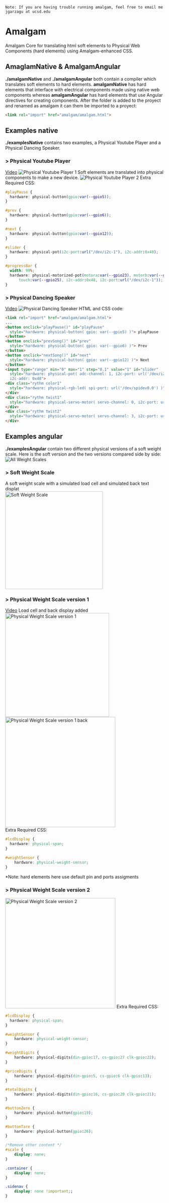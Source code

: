 ```Note: If you are having trouble running amalgam, feel free to email me jgarzagu at ucsd.edu```
# Amalgam
Amalgam Core for translating html soft elements to Physical Web Components (hard elements) using Amalgam-enhanced CSS. 

## AmaglamNative & AmalgamAngular
**./amalgamNative** and **./amalgamAngular** both contain a compiler which translates soft elements to hard elements. **amalgamNative** has hard elements that interface with electrical components made using native web components whereas **amalgamAngular** has hard elements that use Angular directives for creating components. 
After the folder is added to the proyect and renamed as amalgam it can them be imported to a proyect:
```html
<link rel="import" href="amalgam/amalgam.html">
````

## Examples native
**./examplesNative** contains two examples, a Physical Youtube Player and a Physical Dancing Speaker. 

### > Physical Youtube Player
[Video](https://youtu.be/FK0AlLZHyIE)
![Physical Youtube Player 1](https://raw.githubusercontent.com/NVSL/amalgam/master/examplesNative/deviceImages/YoutubePlayer2.png)
Soft elements are translated into physical components to make a new device. 
![Physical Youtube Player 2](https://raw.githubusercontent.com/NVSL/amalgam/master/examplesNative/deviceImages/YoutubePlayer1.png)
Extra Required CSS:
```css
#playPause {
  hardware: physical-button(gpio:var(--gpio5));
}

#prev {
  hardware: physical-button(gpio:var(--gpio6));
}

#next {
  hardware: physical-button(gpio:var(--gpio12));
}

#slider {
  hardware: physical-pot(i2c-port:url("/dev/i2c-1"), i2c-addr:0x40);
}

#progressBar {
  width: 99%;
  hardware: physical-motorized-pot(motora:var(--gpio23), motorb:var(--gpio24),   
      touch:var(--gpio25), i2c-addr:0x48, i2c-port:url("/dev/i2c-1"));
}
```

### > Physical Dancing Speaker
[Video](https://youtu.be/UGUE7BeflxM)
![Physical Dancing Speaker](https://github.com/NVSL/amalgam/blob/master/examplesNative/deviceImages/DancingSpeaker2.png?raw=true)
HTML and CSS code:
```html
<link rel="import" href="amalgam/amalgam.html">
...
<button onclick="playPause()" id="playPause" 
  style="hardware: physical-button( gpio: var(--gpio5) )"> playPause 
</button>  
<button onclick="prevSong()" id="prev"
  style="hardware: physical-button( gpio: var(--gpio6) )"> Prev
</button>  
<button onclick="nextSong()" id="next"
  style="hardware: physical-button( gpio: var(--gpio12) )"> Next 
</button> 
<input type="range" min="0" max="1" step="0.1" value="1" id="slider"
  style="hardware: physical-pot( adc-channel: 1, i2c-port: url('/dev/i2c-1'),
  i2c-addr: 0x48"> 
<div class="rythm color1" 
  style="hardware: physical-rgb-led( spi-port: url('/dev/spidev0.0') )">
</div> 
<div class="rythm twist1"
  style="hardware: physical-servo-motor( servo-channel: 0, i2c-port: url('/dev/i2c-1' ), i2c-addr: 0x48 )">
</div> 
<div class="rythm twist2"
  style="hardware: physical-servo-motor( servo-channel: 3, i2c-port: url('/dev/i2c-1' ),  i2c-addr: 0x40 )">
</div> 
```

## Examples angular
**./examplesAngular** contain two different physical versions of a soft weight scale. Here is the soft version and the two versions compared side by side:
![All Weight Scales](https://raw.githubusercontent.com/NVSL/amalgam/master/examplesAngular/deviceImages/AllWeightScales1.png)

### > Soft Weight Scale   
A soft weight scale with a simulated load cell and simulated back text displat   
<img src="https://raw.githubusercontent.com/NVSL/amalgam/master/examplesAngular/deviceImages/VirtualWeightScale.PNG" alt="Soft Weight Scale" width="310"/>
<br>

### > Physical Weight Scale version 1
[Video](https://youtu.be/XGMce_g8gSM)
Load cell and back display added   
<img src="https://raw.githubusercontent.com/NVSL/amalgam/master/examplesAngular/deviceImages/WeightScaleVer1.jpg" alt="Physical Weight Scale version 1" width="330"/>
<img src="https://raw.githubusercontent.com/NVSL/amalgam/master/examplesAngular/deviceImages/WeightScaleVer1_back.jpg" alt="Physical Weight Scale version 1 back" width="350"/>
<br>
Extra Required CSS:
```css
#lcdDisplay {
  hardware: physical-span;
}

#weightSensor {
	hardware: physical-weight-sensor;
}
```
*Note: hard elements here use default pin and ports assigments

### > Physical Weight Scale version 2
<img src="https://raw.githubusercontent.com/NVSL/amalgam/master/examplesAngular/deviceImages/WeightScaleVer2.jpg" alt="Physical Weight Scale version 2" width="350"/>   
Extra Required CSS: 

```css
#lcdDisplay {
  hardware: physical-span;
}

#weightSensor {
	hardware: physical-weight-sensor;
}

#weightDigits {
	hardware: physical-digits(din-gpio:17, cs-gpio:27 clk-gpio:22);
}

#priceDigits {
	hardware: physical-digits(din-gpio:5, cs-gpio:6 clk-gpio:13);
}

#totalDigits {
	hardware: physical-digits(din-gpio:16, cs-gpio:20 clk-gpio:21);
}

#buttonZero {
	hardware: physical-button(gpio:19);
}

#buttonTare {
	hardware: physical-button(gpio:26);
}

/*Remove other content */
#scale {
	display: none;
}

.container {
	display: none;
}

.sidenav {
	display: none !important;;
}
```
